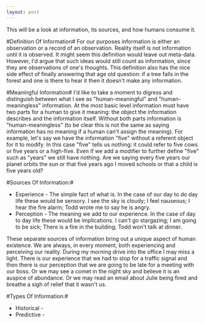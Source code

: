 ```yaml
---
layout: post
---
```


This will be a look at information, its sources, and how humans consume it.

#Definition Of Information#
For our purposes information is either an observation or a record of an observation. Reality itself is not information until it is observed. It might seem this definition would leave out meta-data. However, I'd argue that such ideas would still count as information, since they are observations of one's thoughts. This definition also has the nice side effect of finally answering that age old question: if a tree falls in the forest and one is there to hear it then it doesn't make any information.

#Meaningful Information#
I'd like to take a moment to digress and distinguish between what I see as "human-meaningful" and "human-meaningless" information. At the most basic level information must have two parts for a human to give it meaning: the object the information describes and the information itself. Without both parts information is "human-meaningless" (to be clear this is not the same as saying information has no meaning if a human can't assign the meaning). For example, let's say we have the information "five" without a referent object for it to modify. In this case "five" tells us nothing: it could refer to five cows or five years or a high-five. Even if we add a modifier to further define "five" such as "years" we still have nothing. Are we saying every five years our planet orbits the sun or that five years ago I moved schools or that a child is five years old?

#Sources Of Information:#
 + Experience - The simple fact of what is. In the case of our day to do day life these would be sensory. I see the sky is cloudy; I feel nauseous; I hear the fire alarm; Todd wrote me to say he is angry.
 + Perception - The meaning we add to our experience. In the case of day to day life these would be implications. I can't go stargazing; I am going to be sick; There is a fire in the building; Todd won't talk at dinner.

These separate sources of information bring out a unique aspect of human existence. We are always, in every moment, both experiencing and perceiving our reality. During my morning drive into the office I may miss a light. There is our experience that we had to stop for a traffic signal and then there is our perception that we are going to be late for a meeting with our boss. Or we may see a comet in the night sky and believe it is an auspice of abundance. Or we may read an email about Julie being fired and breathe a sigh of relief that it wasn't us.

#Types Of Information:#
 + Historical - 
 + Predictive -

